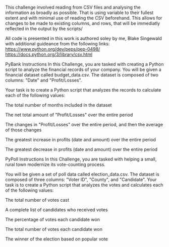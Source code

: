 This challenge involved reading from CSV files and analysing the information as broadly as possible. That is using variable to their fullest extent and with minimal use of reading the CSV beforehand.
This allows for changes to be made to existing columns, and rows, that will be immediatly reflected in the output by the scripts/

All code is presented in this work is authored soley by me, Blake Singewald with additional guideance from the following links:
https://www.python.org/dev/peps/pep-0498/
https://docs.python.org/3/library/csv.html


PyBank Instructions
In this Challenge, you are tasked with creating a Python script to analyze the financial records of your company. You will be given a financial dataset called budget_data.csv. The dataset is composed of two columns: "Date" and "Profit/Losses".

Your task is to create a Python script that analyzes the records to calculate each of the following values:

The total number of months included in the dataset

The net total amount of "Profit/Losses" over the entire period

The changes in "Profit/Losses" over the entire period, and then the average of those changes

The greatest increase in profits (date and amount) over the entire period

The greatest decrease in profits (date and amount) over the entire period


PyPoll Instructions
In this Challenge, you are tasked with helping a small, rural town modernize its vote-counting process.

You will be given a set of poll data called election_data.csv. The dataset is composed of three columns: "Voter ID", "County", and "Candidate". Your task is to create a Python script that analyzes the votes and calculates each of the following values:

The total number of votes cast

A complete list of candidates who received votes

The percentage of votes each candidate won

The total number of votes each candidate won

The winner of the election based on popular vote
